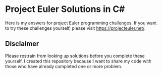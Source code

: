 # Project Euler Solutions in C#
Here is my answers for project Euler programming challenges. If you want to try these challenges yourself, please visit https://projecteuler.net/.

## Disclaimer
Please restrain from looking up solutions before you complete these yourself. I created this repository because I want to share my code with those who have already completed one or more problem.
